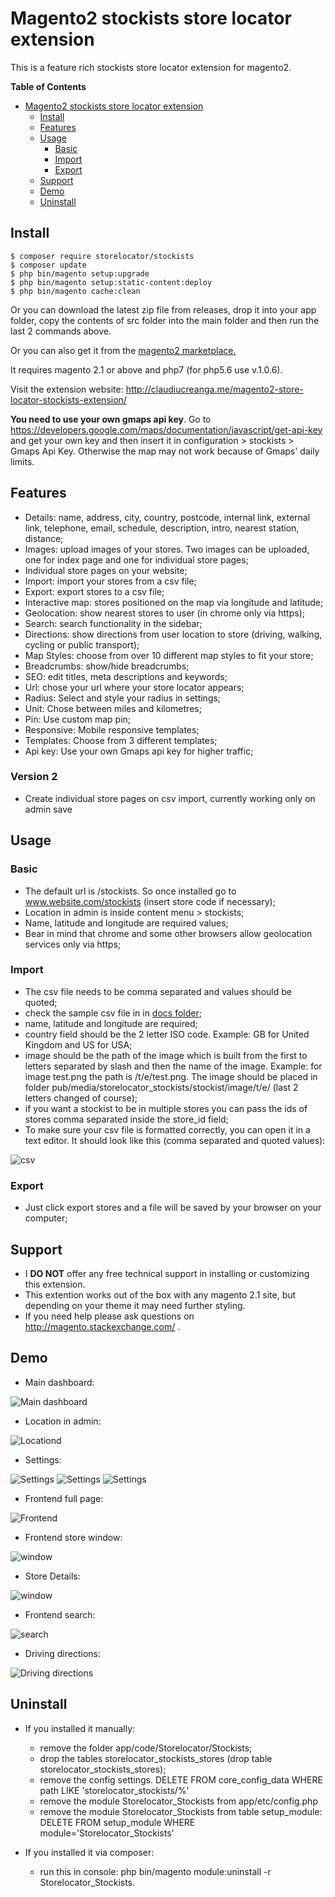 # Magento2 stockists store locator extension

This is a feature rich stockists store locator extension for magento2.

**Table of Contents** 
- [Magento2 stockists store locator extension](#)
	- [Install](#install)
	- [Features](#features)
	- [Usage](#usage)
		- [Basic](#basic)
		- [Import](#import)
		- [Export](#export)
	- [Support](#support)
	- [Demo](#demo)
	- [Uninstall](#uninstall)

## Install

```
$ composer require storelocator/stockists
$ composer update
$ php bin/magento setup:upgrade 
$ php bin/magento setup:static-content:deploy
$ php bin/magento cache:clean
```

Or you can download the latest zip file from releases, drop it into your app folder, copy the contents of src folder into the main folder and then run the last 2 commands above.

Or you can also get it from the <a href="https://marketplace.magento.com/storelocator-stockists.html"> magento2 marketplace.</a>

It requires magento 2.1 or above and php7 (for php5.6 use v.1.0.6).

Visit the extension website: http://claudiucreanga.me/magento2-store-locator-stockists-extension/

<b>You need to use your own gmaps api key</b>. Go to https://developers.google.com/maps/documentation/javascript/get-api-key and get your own key and then insert it in configuration > stockists > Gmaps Api Key. Otherwise the map may not work because of Gmaps' daily limits.

## Features

* Details: name, address, city, country, postcode, internal link, external link, telephone, email, schedule, description, intro, nearest station, distance;
* Images: upload images of your stores. Two images can be uploaded, one for index page and one for individual store pages;
* Individual store pages on your website;
* Import: import your stores from a csv file;
* Export: export stores to a csv file;
* Interactive map: stores positioned on the map via longitude and latitude;
* Geolocation: show nearest stores to user (in chrome only via https);
* Search: search functionality in the sidebar;
* Directions: show directions from user location to store (driving, walking, cycling or public transport);
* Map Styles: choose from over 10 different map styles to fit your store;
* Breadcrumbs: show/hide breadcrumbs;
* SEO: edit titles, meta descriptions and keywords;
* Url: chose your url where your store locator appears;
* Radius: Select and style your radius in settings;
* Unit: Chose between miles and kilometres;
* Pin: Use custom map pin;
* Responsive: Mobile responsive templates;
* Templates: Choose from 3 different templates;
* Api key: Use your own Gmaps api key for higher traffic;

### Version 2

* Create individual store pages on csv import, currently working only on admin save

## Usage

### Basic

* The default url is /stockists. So once installed go to www.website.com/stockists (insert store code if necessary);
* Location in admin is inside content menu > stockists;
* Name, latitude and longitude are required values;
* Bear in mind that chrome and some other browsers allow geolocation services only via https;

### Import

* The csv file needs to be comma separated and values should be quoted;
* check the sample csv file in in <a href="https://github.com/ClaudiuCreanga/magento2-store-locator-stockists-extension/tree/master/docs">docs folder</a>;
* name, latitude and longitude are required;
* country field should be the 2 letter ISO code. Example: GB for United Kingdom and US for USA;
* image should be the path of the image which is built from the first to letters separated by slash and then the name of the image. Example: for image test.png the path is /t/e/test.png. The image should be placed in folder pub/media/storelocator_stockists/stockist/image/t/e/ (last 2 letters changed of course);
* if you want a stockist to be in multiple stores you can pass the ids of stores comma separated inside the store_id field;
* To make sure your csv file is formatted correctly, you can open it in a text editor. It should look like this (comma separated and quoted values):

![csv](docs/images/csv.jpg?raw=true "CSV")

### Export

* Just click export stores and a file will be saved by your browser on your computer;

## Support
* I **DO NOT** offer any free technical support in installing or customizing this extension.
* This extention works out of the box with any magento 2.1 site, but depending on your theme it may need further styling.
* If you need help please ask questions on http://magento.stackexchange.com/ .

## Demo

* Main dashboard:

![Main dashboard](docs/images/main.jpg?raw=true "Main dashboard")
* Location in admin:

![Locationd](docs/images/location.jpg?raw=true "Location")
* Settings:

![Settings](docs/images/settings1.jpg?raw=true "Settings")
![Settings](docs/images/settings2.jpg?raw=true "Settings")
![Settings](docs/images/settings3.jpg?raw=true "Settings")

* Frontend full page:

![Frontend](docs/images/front.jpg?raw=true "Frontend")

* Frontend store window:

![window](docs/images/window.jpg?raw=true "Window")

* Store Details:

![window](docs/images/store-details.png?raw=true "Window")

* Frontend search:

![search](docs/images/search.jpg?raw=true "search")

* Driving directions:

![Driving directions](docs/images/directions.jpg?raw=true "Driving directions")

## Uninstall

* If you installed it manually:

	- remove the folder app/code/Storelocator/Stockists;
	- drop the tables storelocator_stockists_stores (drop table storelocator_stockists_stores);
	- remove the config settings. DELETE FROM core_config_data WHERE path LIKE 'storelocator_stockists/%'
	- remove the module Storelocator_Stockists from app/etc/config.php
	- remove the module Storelocator_Stockists from table setup_module: DELETE FROM setup_module WHERE module='Storelocator_Stockists'

* If you installed it via composer:

	- run this in console: php bin/magento module:uninstall -r Storelocator_Stockists.
